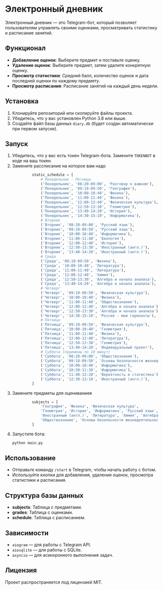 # Электронный дневник

Электронный дневник — это Telegram-бот, который позволяет пользователям управлять своими оценками, просматривать статистику и расписание занятий.

## Функционал

- **Добавление оценок**: Выберите предмет и поставьте оценку.
- **Удаление оценок**: Выберите предмет, затем удалите конкретную оценку.
- **Просмотр статистики**: Средний балл, количество оценок и дата последней оценки по каждому предмету.
- **Просмотр расписания**: Расписание занятий на каждый день недели.

## Установка

1. Клонируйте репозиторий или скопируйте файлы проекта.
2. Убедитесь, что у вас установлен Python 3.8 или выше.
3. Создайте файл базы данных `diary.db` (будет создан автоматически при первом запуске).

## Запуск

1. Убедитесь, что у вас есть токен Telegram-бота. Замените `TOKENBOT` в коде на ваш токен.
2. Замените рассписание на которое вам надо
   ```python
            static_schedule = [
                # Понедельник - Пятница
                ('Понедельник', '08:20-09:00', 'Разговор о важном'),
                ('Понедельник', '09:10-09:50', 'География'),
                ('Понедельник', '10:00-10:40', 'Физика'),
                ('Понедельник', '11:00-11:40', 'Физика'),
                ('Понедельник', '12:00-12:40', 'Физическая культура'),
                ('Понедельник', '12:50-13:30', 'Геометрия'),
                ('Понедельник', '13:40-14:20', 'История'),
                ('Понедельник', '14:30-15:10', 'Информатика'),
                # Вторник
                ('Вторник', '08:20-09:00', 'Русский язык'),
                ('Вторник', '09:10-09:50', 'Русский язык'),
                ('Вторник', '10:00-10:40', 'Информатика'),
                ('Вторник', '11:00-11:40', 'Биология'),
                ('Вторник', '12:00-12:40', 'История'),
                ('Вторник', '12:50-13:30', 'Иностранный (англ.)'),
                ('Вторник', '13:40-14:20', 'Иностранный (англ.)'),
                # Среда
                ('Среда', '09:10-09:50', 'Физика'),
                ('Среда', '10:00-10:40', 'Литература'),
                ('Среда', '11:00-11:40', 'Литература'),
                ('Среда', '12:00-12:40', 'Химия'),
                ('Среда', '12:50-13:30', 'Алгебра и начала анализа'),
                ('Среда', '13:40-14:20', 'Алгебра и начала анализа'),
                # Четверг
                ('Четверг', '09:10-09:50', 'Физическая культура'),
                ('Четверг', '10:00-10:40', 'Физика'),
                ('Четверг', '11:00-11:40', 'Обществознание'),
                ('Четверг', '12:00-12:40', 'Алгебра и начала анализа'),
                ('Четверг', '12:50-13:30', 'Алгебра и начала анализа'),
                ('Четверг', '14:30-15:10', 'Россия - мои горизонты'),
                # Пятница
                ('Пятница', '09:10-09:50', 'Физическая культура'),
                ('Пятница', '10:00-10:40', 'Геометрия'),
                ('Пятница', '11:00-11:40', 'Физика'),
                ('Пятница', '12:00-12:40', 'Литература'),
                ('Пятница', '12:50-13:30', 'Геометрия'),
                ('Пятница', '13:40-14:20', 'Индивидуальный проект'),
                # Суббота (перемены по 10 минут)
                ('Суббота', '08:20-09:00', 'Обществознание'),
                ('Суббота', '09:10-09:50', 'Основы безопасности жизнедеятельности'),
                ('Суббота', '10:00-10:40', 'Информатика'),
                ('Суббота', '10:50-11:30', 'Информатика'),
                ('Суббота', '11:40-12:20', 'Вероятность и статистика'),
                ('Суббота', '12:30-13:10', 'Иностранный (англ.)'),
            ]
   ```
3. Замените предметы для оцениваниея
   ```python
            subjects = [
                'География', 'Физика', 'Физическая культура',
                'Геометрия', 'История', 'Информатика', 'Русский язык', 'Биология',
                'Иностранный (англ.)', 'Литература', 'Химия', 'Алгебра и начала анализа',
                'Обществознание', 'Основы безопасности жизнедеятельности', 'Вероятность и статистика'
            ] 
   ```
4. Запустите бота:
   ```bash
   python main.py
   ```

## Использование

- Отправьте команду `/start` в Telegram, чтобы начать работу с ботом.
- Используйте кнопки для добавления, удаления оценок, просмотра статистики и расписания.

## Структура базы данных

- **subjects**: Таблица с предметами.
- **grades**: Таблица с оценками.
- **schedule**: Таблица с расписанием.

## Зависимости

- `aiogram` — для работы с Telegram API.
- `aiosqlite` — для работы с SQLite.
- `asyncio` — для асинхронного выполнения задач.

## Лицензия

Проект распространяется под лицензией MIT.
